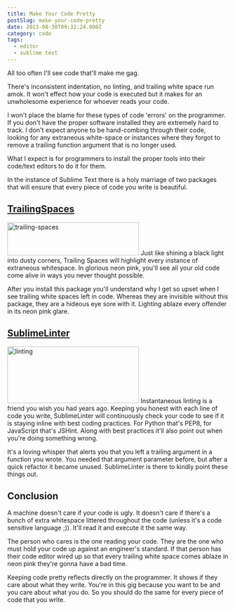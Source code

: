 ```yaml
---
title: Make Your Code Pretty
postSlug: make-your-code-pretty
date: 2013-08-30T09:32:24.000Z
category: code
tags:
  - editor
  - sublime text
---
```


<p>All too often I'll see code that'll make me gag.</p>

<p>There's inconsistent indentation, no linting, and trailing white space run amok.  It won't effect how your code is executed but it makes for an unwholesome experience for whoever reads your code.</p>

<p>I won't place the blame for these types of code 'errors' on the programmer.  If you don't have the proper software installed they are extremely hard to track.  I don't expect anyone to be hand-combing through their code, looking for any extraneous white-space or instances where they forgot to remove a trailing function argument that is no longer used.</p>

<p>What I expect is for programmers to install the proper tools into their code/text editors to do it for them.</p>

<p>In the instance of Sublime Text there is a holy marriage of two packages that will ensure that every piece of code you write is beautiful.
<!--more--></p>

<h2><a href="https://github.com/SublimeText/TrailingSpaces">TrailingSpaces</a></h2>

<p><img src="/images/posts/2013/08/trailing-spaces-300x75.png" alt="trailing-spaces" width="300" height="75" class="alignleft size-medium wp-image-2697" />
Just like shining a black light into dusty corners, Trailing Spaces will highlight every instance of extraneous whitespace.  In glorious neon pink, you'll see all your old code come alive in ways you never thought possible.</p>

<p>After you install this package you'll understand why I get so upset when I see trailing white spaces left in code.  Whereas they are invisible without this package, they are a hideous eye sore with it.  Lighting ablaze every offender in its neon pink glare.</p>

<h2><a href="https://github.com/SublimeLinter/SublimeLinter">SublimeLinter</a></h2>

<p><img src="/images/posts/2013/08/linting-300x129.png" alt="linting" width="300" height="129" class="alignleft size-medium wp-image-2699" />
Instantaneous linting is a friend you wish you had years ago.  Keeping you honest with each line of code you write, SublimeLinter will continuously check your code to see if it is staying inline with best coding practices.  For Python that's PEP8, for JavaScript that's JSHint.  Along with best practices it'll also point out when you're doing something wrong.</p>

<p>It's a loving whisper that alerts you that you left a trailing argument in a function you wrote.  You needed that argument parameter before, but after a quick refactor it became unused.  SublimeLinter is there to kindly point these things out.</p>

<h2>Conclusion</h2>

<p>A machine doesn't care if your code is ugly.  It doesn't care if there's a bunch of extra whitespace littered throughout the code (unless it's a code sensitive language ;)).  It'll read it and execute it the same way.</p>

<p>The person who cares is the one reading your code.  They are the one who must hold your code up against an engineer's standard.  If that person has their code editor wired up so that every trailing white space comes ablaze in neon pink they're gonna have a bad time.</p>

<p>Keeping code pretty reflects directly on the programmer.  It shows if they care about what they write.  You're in this gig because you want to be and you care about what you do.  So you should do the same for every piece of code that you write.</p>
